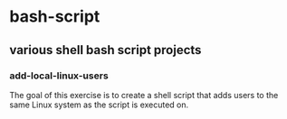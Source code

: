 # bash-script
## various shell bash script projects

### add-local-linux-users
The goal of this exercise is to create a shell script that adds users to the same Linux system as the
script is executed on.
